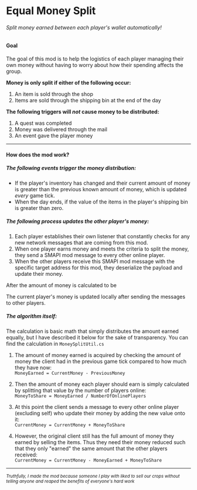 # Equal Money Split

###### Split money earned between each player's wallet automatically!


#### Goal

The goal of this mod is to help the logistics of each player managing their own money without having to worry about how their spending affects the group.

**Money is only split if either of the following occur:**
1. An item is sold through the shop
2. Items are sold through the shipping bin at the end of the day

**The following triggers will  _not_ cause money to be distributed:**
1. A quest was completed
2. Money was delivered through the mail
3. An event gave the player money

---

#### How does the mod work?

##### The following events trigger the money distribution:

- If the player's inventory has changed and their current amount of money is greater than the previous known amount of money, which is updated _every_ game tick.
- When the day ends, if the value of the items in the player's shipping bin is greater than zero.

##### The following process updates the other player's money:

1. Each player establishes their own listener that constantly checks for any new network messages that are coming from this mod.
2. When one player earns money and meets the criteria to split the money, they send a SMAPI mod message to every other online player.
3. When the other players receive this SMAPI mod message with the specific target address for this mod, they deserialize the payload and update their money.

After the amount of money is calculated to be  

The current player's money is updated locally after sending the messages to other players.

##### The algorithm itself: 
The calculation is basic math that simply distributes the amount earned equally, but I have described it below for the sake of transparency. You can find the calculation in `MoneySplitUtil.cs`

1. The amount of money earned is acquired by checking the amount of money the client had in the previous game tick compared to how much they have now:  
`MoneyEarned = CurrentMoney - PreviousMoney`

2. Then the amount of money each player should earn is simply calculated by splitting that value by the number of players online:  
`MoneyToShare = MoneyEarned / NumberOfOnlinePlayers`

3. At this point the client sends a message to every other online player (excluding self) who update their money by adding the new value onto it:  
`CurrentMoney = CurrentMoney + MoneyToShare`

4. However, the original client still has the full amount of money they earned by selling the items. Thus they need their money reduced such that they only "earned" the same amount that the other players received:  
`CurrentMoney = CurrentMoney - MoneyEarned + MoneyToShare`

---



<sup>_Truthfully, I made the mod because _someone_ I play with liked to sell our crops without telling anyone and reaped the benefits of everyone's hard work_</sup>
